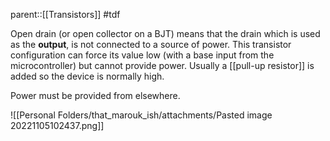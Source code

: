 parent::[[Transistors]]
#tdf

Open drain (or open collector on a BJT) means that the drain which is used as the **output**, is not connected to a source of power. This transistor configuration can force its value low (with a base input from the microcontroller) but cannot provide power. Usually a [[pull-up resistor]] is added so the device is normally high. 

Power must be provided from elsewhere.

![[Personal Folders/that_marouk_ish/attachments/Pasted image 20221105102437.png]]
